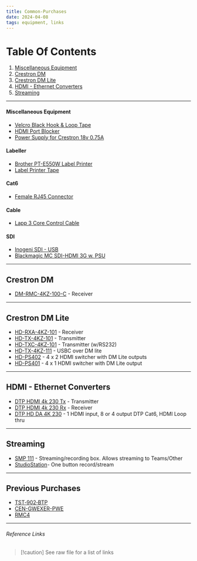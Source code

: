 ```yaml
---
title: Common-Purchases
date: 2024-04-08
tags: equipment, links
---
```

# Table Of Contents
1. [Miscellaneous Equipment](#Miscellaneous%20Equipment)
2. [Crestron DM](#Crestron%20DM)
3. [Crestron DM Lite](#Crestron%20DM%20Lite)
4. [HDMI - Ethernet Converters](#HDMI%20-%20Ethernet%20Converters)
5. [Streaming](#Streaming)

---

#### Miscellaneous Equipment
- [Velcro Black Hook & Loop Tape]
- [HDMI Port Blocker]
- [Power Supply for Crestron 18v 0.75A]

#### Labeller
- [Brother PT-E550W Label Printer]
- [Label Printer Tape]

#### Cat6
- [Female RJ45 Connector]

#### Cable
- [Lapp 3 Core Control Cable]

#### SDI
- [Inogeni SDI - USB]
- [Blackmagic MC SDI-HDMI 3G w. PSU]
---

## Crestron DM
- [DM-RMC-4KZ-100-C] - Receiver
---

## Crestron DM Lite
- [HD-RXA-4KZ-101] - Receiver
- [HD-TX-4KZ-101] - Transmitter
- [HD-TXC-4KZ-101] - Transmitter (w/RS232) 
- [HD-TX-4KZ-111] - USBC over DM lite
- [HD-PS402] - 4 x 2 HDMI switcher with DM Lite outputs 
- [HD-PS401] - 4 x 1 HDMI switcher with DM Lite output
---

## HDMI - Ethernet Converters
- [DTP HDMI 4k 230 Tx] - Transmitter
- [DTP HDMI 4k 230 Rx] - Receiver
- [DTP HD DA 4K 230] - 1 HDMI input, 8 or 4 output DTP Cat6, HDMI Loop thru
---

## Streaming
- [SMP 111] - Streaming/recording box. Allows streaming to Teams/Other
- [StudioStation]- One button record/stream
---

## Previous Purchases
- [TST‑902‑BTP]
- [CEN-GWEXER-PWE]
- [RMC4]
---

###### Reference Links
> [!caution] See raw file for a list of links

[Brother PT-E550W Label Printer]: https://ie.rs-online.com/web/p/label-printers/9186692
[Label Printer Tape]: https://ie.rs-online.com/web/p/label-printer-tapes/1572275?searchId=e888b5b2-ef44-424e-a07a-b6d4b04b519d&gb=s
[Female RJ45 Connector]: https://ie.rs-online.com/web/p/ethernet-connectors/7810845
[Inogeni SDI - USB]: https://www.thomann.de/ie/inogeni_sdi_to_usb_3.0_converter.htm?listPosition=2
[Blackmagic MC SDI-HDMI 3G w. PSU]:https://www.thomann.de/ie/blackmagic_design_mc_sdi_hdmi_3g_w._psu.htm
[Velcro Black Hook & Loop Tape]: https://ie.rs-online.com/web/p/hook-loop-tapes/4239533?searchId=a14c5c77-e4ef-4f1f-b9ef-5b48365ff754&gb=s
[Lapp 3 Core Control Cable]: https://ie.rs-online.com/web/p/twisted-pair-multicore-data-cable/4451654?searchId=fc4e2d63-1425-4a87-bca2-94507e21762c&gb=s
[HDMI Port Blocker]: https://ie.rs-online.com/web/p/av-connector-accessories/7635751?searchId=17fa40cb-e2f2-42ab-86b5-ea82e0dc63ff&gb=s
[Power Supply for Crestron 18v 0.75A]: https://ie.rs-online.com/web/p/ac-dc-adapters/1176114?searchId=cc908ba1-ab5f-41e0-99ed-0b9db397ce18&gb=s
[DM-RMC-4KZ-100-C]: https://www.crestron.com/Products/Video/DigitalMedia-Endpoints/Receivers/DM-RMC-4KZ-100-C
[HD-RXA-4KZ-101]: https://www.crestron.com/Products/Video/HDMI-Solutions/HDMI-Extenders/HD-RXA-4KZ-101
[HD-TX-4KZ-101]: https://www.crestron.com/Products/Video/HDMI-Solutions/HDMI-Extenders/HD-TX-4KZ-101
[HD-TXC-4KZ-101]: https://www.crestron.com/Products/Video/HDMI-Solutions/HDMI-Extenders/HD-TXC-4KZ-101
[HD-TX-4KZ-111]: https://www.crestron.com/Products/Video/HDMI-Solutions/HDMI-Extenders/HD-TX-4KZ-111
[HD-PS402]: https://www.crestron.com/Products/Video/DigitalMedia-Switchers/Fixed-Switchers/HD-PS402
[HD-PS401]: https://www.crestron.com/Products/Video/DigitalMedia-Switchers/Fixed-Switchers/HD-PS401
[DTP HDMI 4k 230 Tx]: https://www.extron.com/product/dtphdmi230tx?subtype=360
[DTP HDMI 4k 230 Rx]: https://www.extron.com/product/dtphdmi230rx?subtype=360
[DTP HD DA 4K 230]: https://www.extron.com/product/dtphdda230
[SMP 111]: https://www.extron.com/product/smp111
[StudioStation]: https://www.extron.com/product/studiostation
[TST‑902‑BTP]: https://www.crestron.com/Products/Accessory/Power-Supplies/Battery-Packs/TST-902-BTP
[CEN-GWEXER-PWE]: https://www.crestron.com/Products/Control-Hardware-Software/Wireless-Communications/Wireless-Gateways/CEN-GWEXER-PWE
[RMC4]: https://www.crestron.com/Products/Control-Hardware-Software/Hardware/Control-Systems/RMC4